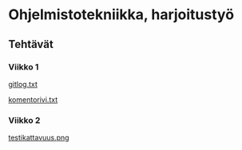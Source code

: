 # Ohjelmistotekniikka, harjoitustyö

## Tehtävät

### Viikko 1

[gitlog.txt](https://github.com/omacode/ot-harjoitustyo/blob/master/laskarit/viikko1/gitlog.txt)

[komentorivi.txt](https://github.com/omacode/ot-harjoitustyo/blob/master/laskarit/viikko1/komentorivi.txt)

### Viikko 2

[testikattavuus.png](https://github.com/omacode/ot-harjoitustyo/blob/master/laskarit/viikko2/testikattavuus.png)

